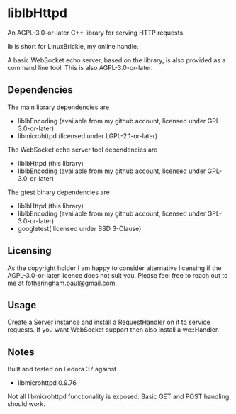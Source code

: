 # liblbHttpd

An AGPL-3.0-or-later C++ library for serving HTTP requests.

lb is short for LinuxBrickie, my online handle.

A basic WebSocket echo server, based on the library, is also provided as a
command line tool. This is also AGPL-3.0-or-later.

## Dependencies

The main library dependencies are
- liblbEncoding (available from my github account, licensed under GPL-3.0-or-later)
- libmicrohttpd (licensed under LGPL-2.1-or-later)

The WebSocket echo server tool dependencies are
- liblbHttpd (this library)
- liblbEncoding (available from my github account, licensed under GPL-3.0-or-later)

The gtest binary dependencies are
- liblbHttpd (this library)
- liblbEncoding (available from my github account, licensed under GPL-3.0-or-later)
- googletest( licensed under BSD 3-Clause)

## Licensing

As the copyright holder I am happy to consider alternative licensing if
the AGPL-3.0-or-later licence does not suit you. Please feel free to reach
out to me at fotheringham.paul@gmail.com.

## Usage

Create a Server instance and install a RequestHandler on it to service
requests. If you want WebSocket support then also install a we::Handler.

## Notes

Built and tested on Fedora 37 against
- libmicrohttpd 0.9.76

Not all libmicrohttpd functionality is exposed. Basic GET and POST handling
should work.


